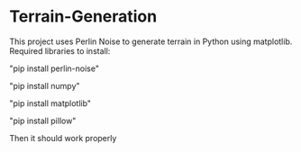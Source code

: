 # Terrain-Generation
This project uses Perlin Noise to generate terrain in Python using matplotlib.
Required libraries to install:

"pip install perlin-noise"

"pip install numpy"

"pip install matplotlib"

"pip install pillow"

Then it should work properly
